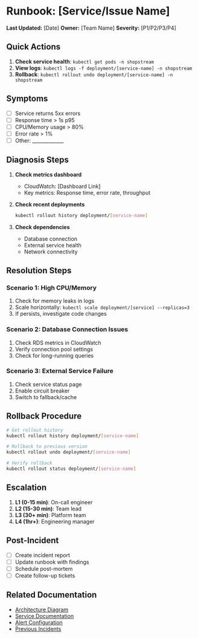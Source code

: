 # Runbook: [Service/Issue Name]

**Last Updated:** [Date]
**Owner:** [Team Name]
**Severity:** [P1/P2/P3/P4]

## Quick Actions

1. **Check service health**: `kubectl get pods -n shopstream`
2. **View logs**: `kubectl logs -f deployment/[service-name] -n shopstream`
3. **Rollback**: `kubectl rollout undo deployment/[service-name] -n shopstream`

## Symptoms

- [ ] Service returns 5xx errors
- [ ] Response time > 1s p95
- [ ] CPU/Memory usage > 80%
- [ ] Error rate > 1%
- [ ] Other: _____________

## Diagnosis Steps

1. **Check metrics dashboard**
   - CloudWatch: [Dashboard Link]
   - Key metrics: Response time, error rate, throughput

2. **Check recent deployments**
   ```bash
   kubectl rollout history deployment/[service-name]
   ```

3. **Check dependencies**
   - Database connection
   - External service health
   - Network connectivity

## Resolution Steps

### Scenario 1: High CPU/Memory
1. Check for memory leaks in logs
2. Scale horizontally: `kubectl scale deployment/[service] --replicas=3`
3. If persists, investigate code changes

### Scenario 2: Database Connection Issues
1. Check RDS metrics in CloudWatch
2. Verify connection pool settings
3. Check for long-running queries

### Scenario 3: External Service Failure
1. Check service status page
2. Enable circuit breaker
3. Switch to fallback/cache

## Rollback Procedure

```bash
# Get rollout history
kubectl rollout history deployment/[service-name]

# Rollback to previous version
kubectl rollout undo deployment/[service-name]

# Verify rollback
kubectl rollout status deployment/[service-name]
```

## Escalation

1. **L1 (0-15 min)**: On-call engineer
2. **L2 (15-30 min)**: Team lead
3. **L3 (30+ min)**: Platform team
4. **L4 (1hr+)**: Engineering manager

## Post-Incident

- [ ] Create incident report
- [ ] Update runbook with findings
- [ ] Schedule post-mortem
- [ ] Create follow-up tickets

## Related Documentation

- [Architecture Diagram](../diagrams/)
- [Service Documentation](../services/)
- [Alert Configuration](../monitoring/)
- [Previous Incidents](../incidents/)